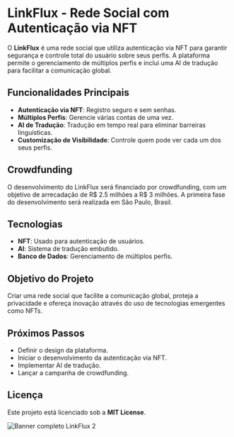 # LinkFlux - Rede Social com Autenticação via NFT

O **LinkFlux** é uma rede social que utiliza autenticação via NFT para garantir segurança e controle total do usuário sobre seus perfis. A plataforma permite o gerenciamento de múltiplos perfis e inclui uma AI de tradução para facilitar a comunicação global.

## Funcionalidades Principais
- **Autenticação via NFT**: Registro seguro e sem senhas.
- **Múltiplos Perfis**: Gerencie várias contas de uma vez.
- **AI de Tradução**: Tradução em tempo real para eliminar barreiras linguísticas.
- **Customização de Visibilidade**: Controle quem pode ver cada um dos seus perfis.

## Crowdfunding
O desenvolvimento do LinkFlux será financiado por crowdfunding, com um objetivo de arrecadação de R$ 2.5 milhões a R$ 3 milhões. A primeira fase do desenvolvimento será realizada em São Paulo, Brasil.

## Tecnologias
- **NFT**: Usado para autenticação de usuários.
- **AI**: Sistema de tradução embutido.
- **Banco de Dados**: Gerenciamento de múltiplos perfis.

## Objetivo do Projeto
Criar uma rede social que facilite a comunicação global, proteja a privacidade e ofereça inovação através do uso de tecnologias emergentes como NFTs.

## Próximos Passos
- Definir o design da plataforma.
- Iniciar o desenvolvimento da autenticação via NFT.
- Implementar AI de tradução.
- Lançar a campanha de crowdfunding.

## Licença
Este projeto está licenciado sob a **MIT License**.

![Banner completo LinkFlux 2](https://github.com/user-attachments/assets/d5a07c64-742a-46e3-a2f4-57985c263248)
